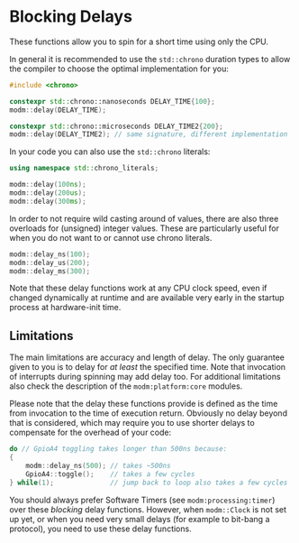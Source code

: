 # Blocking Delays

These functions allow you to spin for a short time using only the CPU.

In general it is recommended to use the `std::chrono` duration types to allow
the compiler to choose the optimal implementation for you:

```cpp
#include <chrono>

constexpr std::chrono::nanoseconds DELAY_TIME{100};
modm::delay(DELAY_TIME);

constexpr std::chrono::microseconds DELAY_TIME2{200};
modm::delay(DELAY_TIME2); // same signature, different implementation
```

In your code you can also use the `std::chrono` literals:

```cpp
using namespace std::chrono_literals;

modm::delay(100ns);
modm::delay(200us);
modm::delay(300ms);
```

In order to not require wild casting around of values, there are also three
overloads for (unsigned) integer values. These are particularly useful for when
you do not want to or cannot use chrono literals.

```cpp
modm::delay_ns(100);
modm::delay_us(200);
modm::delay_ms(300);
```

Note that these delay functions work at any CPU clock speed, even if changed
dynamically at runtime and are available very early in the startup process at
hardware-init time.


## Limitations

The main limitations are accuracy and length of delay. The only guarantee given
to you is to delay for _at least_ the specified time. Note that invocation of
interrupts during spinning may add delay too. For additional limitations also
check the description of the `modm:platform:core` modules.

Please note that the delay these functions provide is defined as the time from
invocation to the time of execution return. Obviously no delay beyond that is
considered, which may require you to use shorter delays to compensate for the
overhead of your code:

```cpp
do // GpioA4 toggling takes longer than 500ns because:
{
    modm::delay_ns(500); // takes ~500ns
    GpioA4::toggle();    // takes a few cycles
} while(1);              // jump back to loop also takes a few cycles
```

You should always prefer Software Timers (see `modm:processing:timer`) over
these *blocking* delay functions. However, when `modm::Clock` is not set up yet,
or when you need very small delays (for example to bit-bang a protocol), you
need to use these delay functions.
